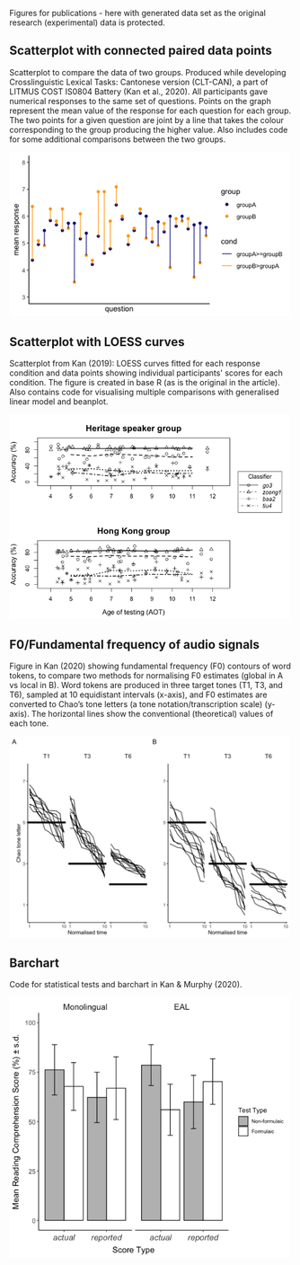 Figures for publications - here with generated data set as the original research (experimental) data is protected.

## Scatterplot with connected paired data points

Scatterplot to compare the data of two groups. Produced while developing Crosslinguistic Lexical Tasks: Cantonese version (CLT-CAN), a part of LITMUS COST IS0804 Battery (Kan et al., 2020). All participants gave numerical responses to the same set of questions. Points on the graph represent the mean value of the response for each question for each group. The two points for a given question are joint by a line that takes the colour corresponding to the group producing the higher value. Also includes code for some additional comparisons between the two groups.

<p align="left">
<img src="scatterplot_connectedpair/scatterplot1.png" width="500" alt="scatterplot with connected paired data points">
</p>

## Scatterplot with LOESS curves

Scatterplot from Kan (2019): LOESS curves fitted for each response condition and data points showing individual participants' scores for each condition. The figure is created in base R (as is the original in the article). Also contains code for visualising multiple comparisons with generalised linear model and beanplot. 

<p align="left">
<img src="scatterplot_loess/scatterplot_loess.png" width="500" alt="scatterplot with loess curves">
</p>

## F0/Fundamental frequency of audio signals

Figure in Kan (2020) showing fundamental frequency (F0) contours of word tokens, to compare two methods for normalising F0 estimates (global in A vs local in B). Word tokens are produced in three target tones (T1, T3, and T6), sampled at 10 equidistant intervals (x-axis), and F0 estimates are converted to Chao’s tone letters (a tone notation/transcription scale) (y-axis). The horizontal lines show the conventional (theoretical) values of each tone.

<p align="left">
<img src="f0_contour/f0_contour.png" width="500" alt="two methods of normalising f0 estimates">
</p>


## Barchart 

Code for statistical tests and barchart in Kan & Murphy (2020). 

<p align="left">
<img src="barchart_k&m/barchart.png" width="500" alt="barchart">
</p>
